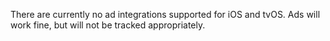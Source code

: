 There are currently no ad integrations supported for iOS and tvOS. Ads will work fine, but will not be tracked appropriately.

